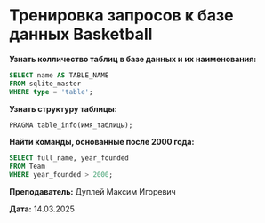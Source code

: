# Тренировка запросов к базе данных Basketball

**Узнать колличество таблиц в базе данных и их наименования:**

```sql
SELECT name AS TABLE_NAME
FROM sqlite_master
WHERE type = 'table';
```

**Узнать структуру таблицы:**

```sql
PRAGMA table_info(имя_таблицы);
```

**Найти команды, основанные после 2000 года:**

```sql
SELECT full_name, year_founded
FROM Team
WHERE year_founded > 2000;
```

**Преподаватель:** Дуплей Максим Игоревич

**Дата:** 14.03.2025
